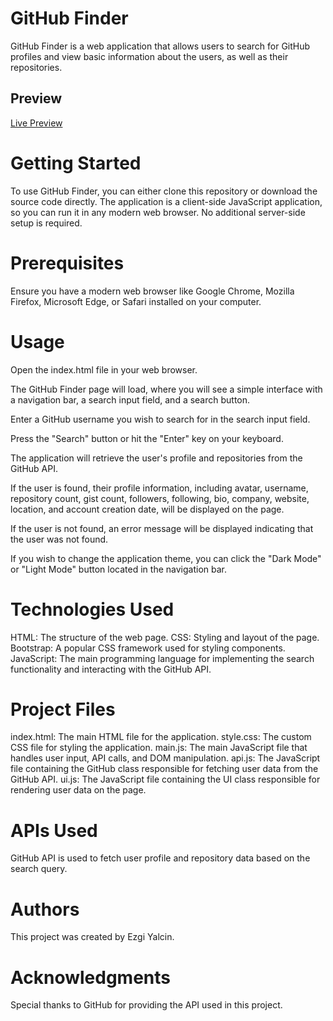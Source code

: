 # GitHub Finder 

GitHub Finder is a web application that allows users to search for GitHub profiles and view basic information about the users, as well as their repositories.

## Preview

[Live Preview](screen_record.gif)

# Getting Started
To use GitHub Finder, you can either clone this repository or download the source code directly. The application is a client-side JavaScript application, so you can run it in any modern web browser. No additional server-side setup is required.

# Prerequisites
Ensure you have a modern web browser like Google Chrome, Mozilla Firefox, Microsoft Edge, or Safari installed on your computer.

# Usage
Open the index.html file in your web browser.

The GitHub Finder page will load, where you will see a simple interface with a navigation bar, a search input field, and a search button.

Enter a GitHub username you wish to search for in the search input field.

Press the "Search" button or hit the "Enter" key on your keyboard.

The application will retrieve the user's profile and repositories from the GitHub API.

If the user is found, their profile information, including avatar, username, repository count, gist count, followers, following, bio, company, website, location, and account creation date, will be displayed on the page.

If the user is not found, an error message will be displayed indicating that the user was not found.

If you wish to change the application theme, you can click the "Dark Mode" or "Light Mode" button located in the navigation bar.

# Technologies Used
HTML: The structure of the web page.
CSS: Styling and layout of the page.
Bootstrap: A popular CSS framework used for styling components.
JavaScript: The main programming language for implementing the search functionality and interacting with the GitHub API.
# Project Files
index.html: The main HTML file for the application.
style.css: The custom CSS file for styling the application.
main.js: The main JavaScript file that handles user input, API calls, and DOM manipulation.
api.js: The JavaScript file containing the GitHub class responsible for fetching user data from the GitHub API.
ui.js: The JavaScript file containing the UI class responsible for rendering user data on the page.
# APIs Used
GitHub API is used to fetch user profile and repository data based on the search query.

# Authors
This project was created by Ezgi Yalcin.

# Acknowledgments
Special thanks to GitHub for providing the API used in this project.


